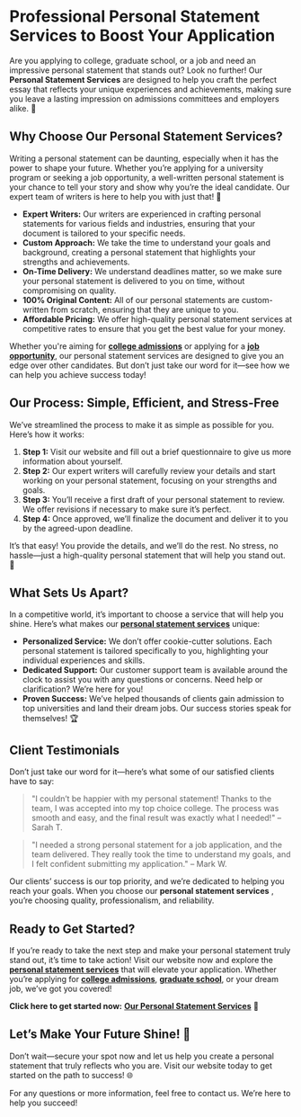 # Professional Personal Statement Services to Boost Your Application

Are you applying to college, graduate school, or a job and need an impressive personal statement that stands out? Look no further! Our **Personal Statement Services** are designed to help you craft the perfect essay that reflects your unique experiences and achievements, making sure you leave a lasting impression on admissions committees and employers alike. 🌟

## Why Choose Our Personal Statement Services?

Writing a personal statement can be daunting, especially when it has the power to shape your future. Whether you’re applying for a university program or seeking a job opportunity, a well-written personal statement is your chance to tell your story and show why you’re the ideal candidate. Our expert team of writers is here to help you with just that! 💼

- **Expert Writers:** Our writers are experienced in crafting personal statements for various fields and industries, ensuring that your document is tailored to your specific needs.
- **Custom Approach:** We take the time to understand your goals and background, creating a personal statement that highlights your strengths and achievements.
- **On-Time Delivery:** We understand deadlines matter, so we make sure your personal statement is delivered to you on time, without compromising on quality.
- **100% Original Content:** All of our personal statements are custom-written from scratch, ensuring that they are unique to you.
- **Affordable Pricing:** We offer high-quality personal statement services at competitive rates to ensure that you get the best value for your money.

Whether you're aiming for [**college admissions**](https://tinyurl.com/topessay?keyword=personal+statement+services) or applying for a [**job opportunity**](https://tinyurl.com/topessay?keyword=personal+statement+services), our personal statement services are designed to give you an edge over other candidates. But don’t just take our word for it—see how we can help you achieve success today!

## Our Process: Simple, Efficient, and Stress-Free

We’ve streamlined the process to make it as simple as possible for you. Here’s how it works:

1. **Step 1:** Visit our website and fill out a brief questionnaire to give us more information about yourself.
2. **Step 2:** Our expert writers will carefully review your details and start working on your personal statement, focusing on your strengths and goals.
3. **Step 3:** You’ll receive a first draft of your personal statement to review. We offer revisions if necessary to make sure it’s perfect.
4. **Step 4:** Once approved, we’ll finalize the document and deliver it to you by the agreed-upon deadline.

It’s that easy! You provide the details, and we’ll do the rest. No stress, no hassle—just a high-quality personal statement that will help you stand out. 🎯

## What Sets Us Apart?

In a competitive world, it’s important to choose a service that will help you shine. Here’s what makes our [**personal statement services**](https://tinyurl.com/topessay?keyword=personal+statement+services) unique:

- **Personalized Service:** We don’t offer cookie-cutter solutions. Each personal statement is tailored specifically to you, highlighting your individual experiences and skills.
- **Dedicated Support:** Our customer support team is available around the clock to assist you with any questions or concerns. Need help or clarification? We’re here for you!
- **Proven Success:** We’ve helped thousands of clients gain admission to top universities and land their dream jobs. Our success stories speak for themselves! 🏆

## Client Testimonials

Don’t just take our word for it—here’s what some of our satisfied clients have to say:

> "I couldn’t be happier with my personal statement! Thanks to the team, I was accepted into my top choice college. The process was smooth and easy, and the final result was exactly what I needed!" – Sarah T.

> "I needed a strong personal statement for a job application, and the team delivered. They really took the time to understand my goals, and I felt confident submitting my application." – Mark W.

Our clients’ success is our top priority, and we’re dedicated to helping you reach your goals. When you choose our **personal statement services** , you’re choosing quality, professionalism, and reliability.

## Ready to Get Started?

If you’re ready to take the next step and make your personal statement truly stand out, it’s time to take action! Visit our website now and explore the [**personal statement services**](https://tinyurl.com/topessay?keyword=personal+statement+services) that will elevate your application. Whether you’re applying for [**college admissions**](https://tinyurl.com/topessay?keyword=personal+statement+services), [**graduate school**](https://tinyurl.com/topessay?keyword=personal+statement+services), or your dream job, we’ve got you covered!

**Click here to get started now:** [**Our Personal Statement Services**](https://tinyurl.com/topessay?keyword=personal+statement+services) 📑

## Let’s Make Your Future Shine! 🌟

Don’t wait—secure your spot now and let us help you create a personal statement that truly reflects who you are. Visit our website today to get started on the path to success! 🌐

For any questions or more information, feel free to contact us. We’re here to help you succeed!
